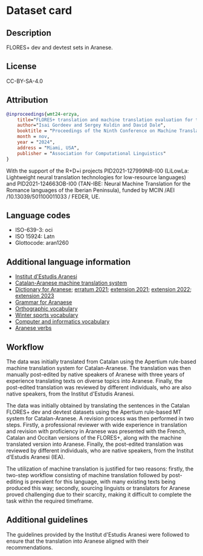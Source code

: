 # Dataset card

## Description

FLORES+ dev and devtest sets in Aranese.

## License

CC-BY-SA-4.0

## Attribution

```bibtex
@inproceedings{wmt24-erzya,
    title="FLORES+ translation and machine translation evaluation for the {E}rzya language",
    author="Isai Gordeev and Sergey Kuldin and David Dale",
    booktitle = "Proceedings of the Ninth Conference on Machine Translation",
    month = nov,
    year = "2024",
    address = "Miami, USA",
    publisher = "Association for Computational Linguistics"
}
```

With the support of the R+D+i projects PID2021-127999NB-I00 (LiLowLa: Lightweight neural translation technologies for low-resource languages) and PID2021-124663OB-I00 (TAN-IBE: Neural Machine Translation for the Romance languages of the Iberian Peninsula), funded by MCIN /AEI /10.13039/501100011033 / FEDER, UE.

## Language codes

* ISO-639-3: oci
* ISO 15924: Latn
* Glottocode: aran1260

## Additional language information

* [Institut d'Estudis Aranesi](https://en.wikipedia.org/wiki/Aranese_dialect)
* [Catalan-Aranese machine translation system](https://github.com/apertium/apertium-oci-cat)
* [Dictionary for Aranese](http://www.institutestudisaranesi.cat/wp-content/uploads/2021/04/DICCIONARI-DER-ARAN%C3%89S.pdf); [erratum 2021](http://www.institutestudisaranesi.cat/wp-content/uploads/2020/12/ERRATA-WEB.pdf); [extension 2021](http://www.institutestudisaranesi.cat/wp-content/uploads/2020/12/500-1-g%C3%A8r-2021-WEB.pdf); [extension 2022](http://www.institutestudisaranesi.cat/wp-content/uploads/2022/01/WEB-AMPLIACION-01-01-2022.pdf); [extension 2023](http://www.institutestudisaranesi.cat/wp-content/uploads/2023/03/Ampliacion-2023.pdf)
* [Grammar for Aranaese](http://www.institutestudisaranesi.cat/wp-content/uploads/2021/04/gramatica-aranes.pdf)
* [Orthographic vocabulary](http://www.institutestudisaranesi.cat/wp-content/uploads/2019/11/33520-vocabulari-ortografic.pdf)
* [Winter sports vocabulary](http://www.institutestudisaranesi.cat/wp-content/uploads/2019/11/33288-vocabulari-esports-iuern.pdf)
* [Computer and informatics vocabulary](http://www.institutestudisaranesi.cat/wp-content/uploads/2018/11/TECNOLOGIA.pdf)
* [Aranese verbs](http://www.institutestudisaranesi.cat/wp-content/uploads/2019/11/33287-els-ve%CC%80rbs.pdf)

## Workflow

The data was initially translated from Catalan using the Apertium rule-based machine translation system for Catalan-Aranese. The translation was then manually post-edited by native speakers of Aranese with three years of experience translating texts on diverse topics into Aranese. Finally, the post-edited translation was reviewed by different individuals, who are also native speakers, from the Institut d'Estudis Aranesi.

The data was initially obtained by translating the sentences in the Catalan FLORES+ dev and devtest datasets using the Apertium rule-based MT system for Catalan-Aranese. A revision process was then performed in two steps. Firstly, a professional reviewer with wide experience in translation and revision with proficiency in Aranese was presented with the French, Catalan and Occitan versions of the FLORES+, along with the machine translated version into Aranese. Finally, the post-edited translation was reviewed by different individuals, who are native speakers, from the Institut d'Estudis Aranesi (IEA). 

The utilization of machine translation is justified for two reasons: firstly, the two-step workflow consisting of machine translation followed by post-editing is prevalent for this language, with many existing texts being produced this way; secondly, sourcing linguists or translators for Aranese proved challenging due to their scarcity, making it difficult to complete the task within the required timeframe.

## Additional guidelines

The guidelines provided by the Institut d'Estudis Aranesi were followed to ensure that the translation into Aranese aligned with their recommendations.
